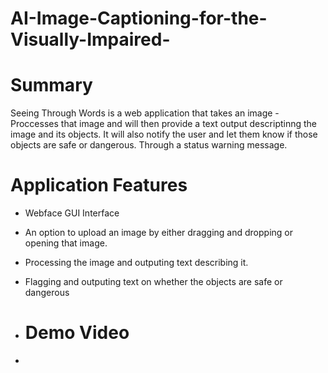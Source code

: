 # AI-Image-Captioning-for-the-Visually-Impaired-

# Summary 

Seeing Through Words is a web application that takes an image - Proccesses that image and will then provide a text output descriptinng the image and its objects. It will also notify the user and let them know if those objects are safe or dangerous. Through a status warning message. 

# Application Features

- Webface GUI Interface
- An option to upload an image by either dragging and dropping or opening that image.
- Processing the image and outputing text describing it.
- Flagging and outputing text on whether the objects are safe or dangerous

- # Demo Video
- 
